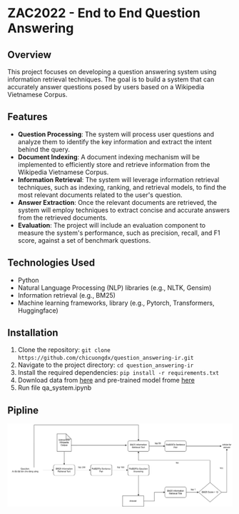 # ZAC2022 - End to End Question Answering

## Overview
This project focuses on developing a question answering system using information retrieval techniques. The goal is to build a system that can accurately answer questions posed by users based on a Wikipedia Vietnamese Corpus.

## Features
- **Question Processing**: The system will process user questions and analyze them to identify the key information and extract the intent behind the query.
- **Document Indexing**: A document indexing mechanism will be implemented to efficiently store and retrieve information from the Wikipedia Vietnamese Corpus.
- **Information Retrieval**: The system will leverage information retrieval techniques, such as indexing, ranking, and retrieval models, to find the most relevant documents related to the user's question.
- **Answer Extraction**: Once the relevant documents are retrieved, the system will employ techniques to extract concise and accurate answers from the retrieved documents.
- **Evaluation**: The project will include an evaluation component to measure the system's performance, such as precision, recall, and F1 score, against a set of benchmark questions.

## Technologies Used
- Python
- Natural Language Processing (NLP) libraries (e.g., NLTK, Gensim)
- Information retrieval (e.g., BM25)
- Machine learning frameworks, library (e.g., Pytorch, Transformers, Huggingface)

## Installation
1. Clone the repository: `git clone https://github.com/chicuongdx/question_answering-ir.git`
2. Navigate to the project directory: `cd question_answering-ir`
3. Install the required dependencies: `pip install -r requirements.txt`
4. Download data from [here](https://drive.google.com/drive/u/1/folders/1Xa3ljvMS36fV_grW3jgyLX0wIpiP9G1h) and pre-trained model frome [here](https://drive.google.com/drive/u/1/folders/15wo_wOpvDjJymBQd2G_PIg2IbibSrdiv)
5. Run file qa_system.ipynb

## Pipline
![Alt text](slide/Pipline.png)
